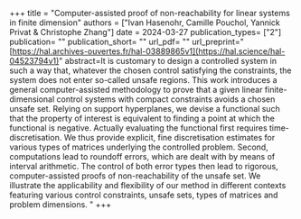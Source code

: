 +++ 
title = "Computer-assisted proof of non-reachability for linear systems in finite dimension" 
authors = ["Ivan Hasenohr, Camille Pouchol, Yannick Privat & Christophe Zhang"] 
date = 2024-03-27
publication_types= ["2"] 
publication= "" 
publication_short= "" 
url_pdf= "" 
url_preprint="[https://hal.archives-ouvertes.fr/hal-03889865v1](https://hal.science/hal-04523794v1)" 
abstract=It is customary to design a controlled system in such a way that, whatever the chosen control satisfying the constraints, the system does not enter so-called unsafe regions. This work introduces a general computer-assisted methodology to prove that a given linear finite-dimensional control systems with compact constraints avoids a chosen unsafe set. Relying on support hyperplanes, we devise a functional such that the property of interest is equivalent to finding a point at which the functional is negative. Actually evaluating the functional first requires time-discretisation. We thus provide explicit, fine discretisation estimates for various types of matrices underlying the controlled problem. Second, computations lead to roundoff errors, which are dealt with by means of interval arithmetic. The control of both error types then lead to rigorous, computer-assisted proofs of non-reachability of the unsafe set. We illustrate the applicability and flexibility of our method in different contexts featuring various control constraints, unsafe sets, types of matrices and problem dimensions. "
+++
